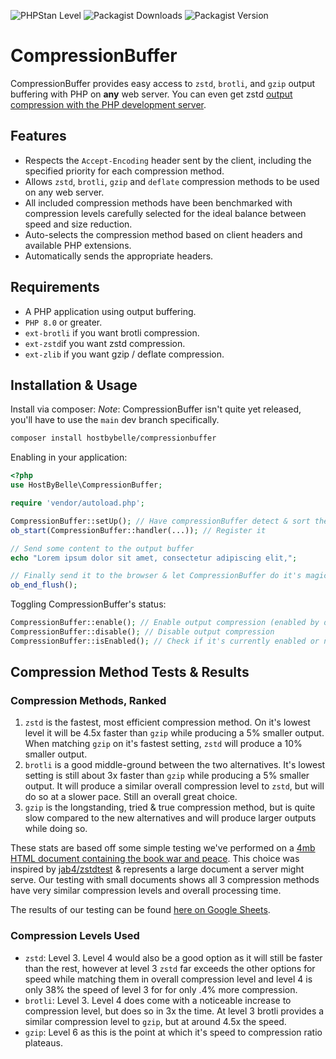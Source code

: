 ![PHPStan Level](https://img.shields.io/badge/PHPStan-level%209-brightgreen)
![Packagist Downloads](https://img.shields.io/packagist/dt/HostByBelle/CompressionBuffer)
![Packagist Version](https://img.shields.io/packagist/v/HostByBelle/CompressionBuffer)

# CompressionBuffer

CompressionBuffer provides easy access to `zstd`, `brotli`, and `gzip` output buffering with PHP on **any** web server. You can even get zstd [output compression with the PHP development server](https://github.com/HostByBelle/CompressionBuffer/blob/main/misc/zstd-php-dev-server.png).

## Features

- Respects the `Accept-Encoding` header sent by the client, including the specified priority for each compression method.
- Allows `zstd`, `brotli`, `gzip` and `deflate` compression methods to be used on any web server.
- All included compression methods have been benchmarked with compression levels carefully selected for the ideal balance between speed and size reduction.
- Auto-selects the compression method based on client headers and available PHP extensions.
- Automatically sends the appropriate headers.

## Requirements

- A PHP application using output buffering.
- `PHP 8.0` or greater.
- `ext-brotli` if you want brotli compression.
- `ext-zstd`if you want zstd compression.
- `ext-zlib` if you want gzip / deflate compression.

## Installation & Usage

Install via composer:
_Note_: CompressionBuffer isn't quite yet released, you'll have to use the `main` dev branch specifically.

```bash
composer install hostbybelle/compressionbuffer
```

Enabling in your application:

```PHP
<?php
use HostByBelle\CompressionBuffer;

require 'vendor/autoload.php';

CompressionBuffer::setUp(); // Have compressionBuffer detect & sort the compression methods
ob_start(CompressionBuffer::handler(...)); // Register it

// Send some content to the output buffer
echo "Lorem ipsum dolor sit amet, consectetur adipiscing elit,";

// Finally send it to the browser & let CompressionBuffer do it's magic.
ob_end_flush();
```

Toggling CompressionBuffer's status:

```PHP
CompressionBuffer::enable(); // Enable output compression (enabled by default)
CompressionBuffer::disable(); // Disable output compression
CompressionBuffer::isEnabled(); // Check if it's currently enabled or not
```

## Compression Method Tests & Results

### Compression Methods, Ranked

1. `zstd` is the fastest, most efficient compression method. On it's lowest level it will be 4.5x faster than `gzip` while producing a 5% smaller output. When matching `gzip` on it's fastest setting, `zstd` will produce a 10% smaller output.
2. `brotli` is a good middle-ground between the two alternatives. It's lowest setting is still about 3x faster than `gzip` while producing a 5% smaller output. It will produce a similar overall compression level to `zstd`, but will do so at a slower pace. Still an overall great choice.
3. `gzip` is the longstanding, tried & true compression method, but is quite slow compared to the new alternatives and will produce larger outputs while doing so.

These stats are based off some simple testing we've performed on a [4mb HTML document containing the book war and peace](https://www.gutenberg.org/files/2600/2600-h/2600-h.htm). This choice was inspired by [jab4/zstdtest](https://github.com/jab4/zstdtest) & represents a large document a server might serve. Our testing with small documents shows all 3 compression methods have very similar compression levels and overall processing time.

The results of our testing can be found [here on Google Sheets](https://docs.google.com/spreadsheets/d/1rXWHH5sT03jKMFe1ATGRrzK3UAQK2TsKQaqWK0t3wks/edit#gid=1362319378).

### Compression Levels Used

- `zstd`: Level 3. Level 4 would also be a good option as it will still be faster than the rest, however at level 3 `zstd` far exceeds the other options for speed while matching them in overall compression level and level 4 is only 38% the speed of level 3 for for only .4% more compression.
- `brotli`: Level 3. Level 4 does come with a noticeable increase to compression level, but does so in 3x the time. At level 3 brotli provides a similar compression level to `gzip`, but at around 4.5x the speed.
- `gzip`: Level 6 as this is the point at which it's speed to compression ratio plateaus.
